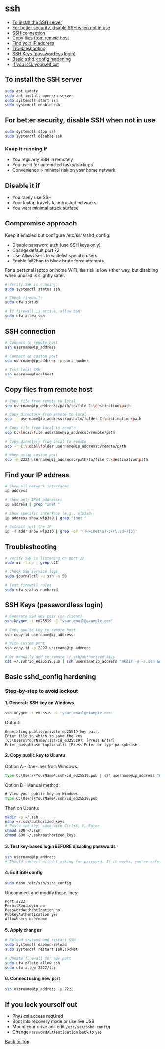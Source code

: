 # ssh

- [To install the SSH server](#to-install-the-ssh-server)
- [For better security, disable SSH when not in use](#for-better-security-disable-ssh-when-not-in-use)
- [SSH connection](#ssh-connection)
- [Copy files from remote host](#copy-files-from-remote-host)
- [Find your IP address](#find-your-ip-address)
- [Troubleshooting](#troubleshooting)
- [SSH Keys (passwordless login)](#ssh-keys-passwordless-login)
- [Basic sshd_config hardening](#basic-sshd_config-hardening)
- [If you lock yourself out](#if-you-lock-yourself-out)

## To install the SSH server

```bash
sudo apt update
sudo apt install openssh-server
sudo systemctl start ssh
sudo systemctl enable ssh
```

## For better security, disable SSH when not in use

```bash
sudo systemctl stop ssh
sudo systemctl disable ssh
```

### Keep it running if

- You regularly SSH in remotely
- You use it for automated tasks/backups
- Convenience > minimal risk on your home network

## Disable it if

- You rarely use SSH
- Your laptop travels to untrusted networks
- You want minimal attack surface

## Compromise approach

Keep it enabled but configure /etc/ssh/sshd_config:

- Disable password auth (use SSH keys only)
- Change default port 22
- Use AllowUsers to whitelist specific users
- Enable fail2ban to block brute force attempts

For a personal laptop on home WiFi, the risk is low either way, but disabling when unused is slightly safer.

```bash
# Verify SSH is running:
sudo systemctl status ssh

# Check firewall:
sudo ufw status

# If firewall is active, allow SSH:
sudo ufw allow ssh
```

## SSH connection

```bash
# Connect to remote host
ssh username@ip_address

# Connect on custom port
ssh username@ip_address -p port_number

# Test local SSH
ssh username@localhost
```

## Copy files from remote host

```bash
# Copy file from remote to local
scp username@ip_address:/path/to/file C:\destination\path

# Copy directory from remote to local
scp -r username@ip_address:/path/to/folder C:\destination\path

# Copy file from local to remote
scp C:\local\file username@ip_address:/remote/path

# Copy directory from local to remote
scp -r C:\local\folder username@ip_address:/remote/path

# When using custom port
scp -P 2222 username@ip_address:/path/to/file C:\destination\path
```

## Find your IP address

```bash
# Show all network interfaces
ip address

# Show only IPv4 addresses
ip address | grep "inet "

# Show specific interface (e.g., wlp3s0)
ip address show wlp3s0 | grep "inet "

# Extract just the IP
ip -4 addr show wlp3s0 | grep -oP '(?<=inet\s)\d+(\.\d+){3}'
```

## Troubleshooting

```bash
# Verify SSH is listening on port 22
sudo ss -tlnp | grep :22

# Check SSH service logs
sudo journalctl -u ssh -n 50

# Test firewall rules
sudo ufw status numbered
```

## SSH Keys (passwordless login)

```bash
# Generate SSH key pair (on client)
ssh-keygen -t ed25519 -C "your_email@example.com"

# Copy public key to remote host
ssh-copy-id username@ip_address

# With custom port
ssh-copy-id -p 2222 username@ip_address

# Or manually add to remote ~/.ssh/authorized_keys
cat ~/.ssh/id_ed25519.pub | ssh username@ip_address "mkdir -p ~/.ssh && cat >> ~/.ssh/authorized_keys"
```

## Basic sshd_config hardening

### Step-by-step to avoid lockout

#### 1. Generate SSH key on Windows

```cmd
ssh-keygen -t ed25519 -C "your_email@example.com"
```

Output:

```plain
Generating public/private ed25519 key pair.
Enter file in which to save the key (C:\Users\YourName/.ssh/id_ed25519): [Press Enter]
Enter passphrase (optional): [Press Enter or type passphrase]
```

#### 2. Copy public key to Ubuntu

Option A - One-liner from Windows:

```cmd
type C:\Users\YourName\.ssh\id_ed25519.pub | ssh username@ip_address "mkdir -p ~/.ssh && cat >> ~/.ssh/authorized_keys"
```

Option B - Manual method:

```cmd
# View your public key on Windows
type C:\Users\YourName\.ssh\id_ed25519.pub
```

Then on Ubuntu:

```bash
mkdir -p ~/.ssh
nano ~/.ssh/authorized_keys
# Paste the key, save with Ctrl+X, Y, Enter
chmod 700 ~/.ssh
chmod 600 ~/.ssh/authorized_keys
```

#### 3. Test key-based login BEFORE disabling passwords

```bash
ssh username@ip_address
# Should connect without asking for password. If it works, you're safe.
```

#### 4. Edit SSH config

```bash
sudo nano /etc/ssh/sshd_config
```

Uncomment and modify these lines:

```plain
Port 2222
PermitRootLogin no
PasswordAuthentication no
PubkeyAuthentication yes
AllowUsers username
```

#### 5. Apply changes

```bash
# Reload systemd and restart SSH
sudo systemctl daemon-reload
sudo systemctl restart ssh.socket

# Update firewall for new port
sudo ufw delete allow ssh
sudo ufw allow 2222/tcp
```

#### 6. Connect using new port

```bash
ssh username@ip_address -p 2222
```

## If you lock yourself out

- Physical access required
- Boot into recovery mode or use live USB
- Mount your drive and edit `/etc/ssh/sshd_config`
- Change `PasswordAuthentication` back to `yes`

[Back to Top](#ssh)
